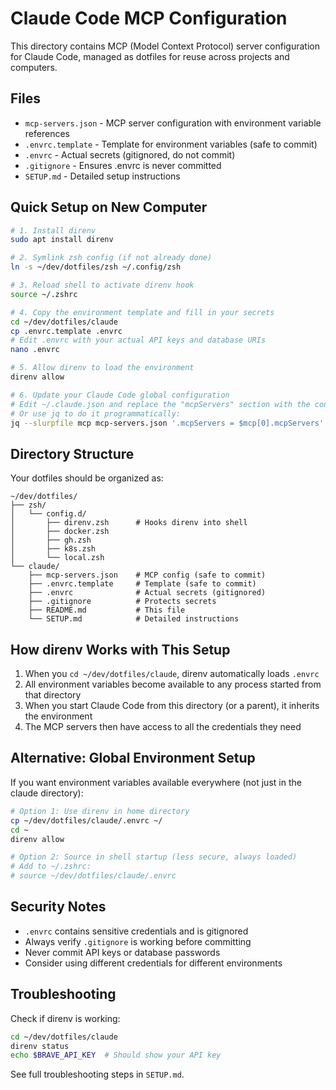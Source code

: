 # Claude Code MCP Configuration

This directory contains MCP (Model Context Protocol) server configuration for Claude Code, managed as dotfiles for reuse across projects and computers.

## Files

- `mcp-servers.json` - MCP server configuration with environment variable references
- `.envrc.template` - Template for environment variables (safe to commit)
- `.envrc` - Actual secrets (gitignored, do not commit)
- `.gitignore` - Ensures .envrc is never committed
- `SETUP.md` - Detailed setup instructions

## Quick Setup on New Computer

```bash
# 1. Install direnv
sudo apt install direnv

# 2. Symlink zsh config (if not already done)
ln -s ~/dev/dotfiles/zsh ~/.config/zsh

# 3. Reload shell to activate direnv hook
source ~/.zshrc

# 4. Copy the environment template and fill in your secrets
cd ~/dev/dotfiles/claude
cp .envrc.template .envrc
# Edit .envrc with your actual API keys and database URIs
nano .envrc

# 5. Allow direnv to load the environment
direnv allow

# 6. Update your Claude Code global configuration
# Edit ~/.claude.json and replace the "mcpServers" section with the content from mcp-servers.json
# Or use jq to do it programmatically:
jq --slurpfile mcp mcp-servers.json '.mcpServers = $mcp[0].mcpServers' ~/.claude.json > ~/.claude.json.tmp && mv ~/.claude.json.tmp ~/.claude.json
```

## Directory Structure

Your dotfiles should be organized as:
```
~/dev/dotfiles/
├── zsh/
│   └── config.d/
│       ├── direnv.zsh      # Hooks direnv into shell
│       ├── docker.zsh
│       ├── gh.zsh
│       ├── k8s.zsh
│       └── local.zsh
└── claude/
    ├── mcp-servers.json    # MCP config (safe to commit)
    ├── .envrc.template     # Template (safe to commit)
    ├── .envrc              # Actual secrets (gitignored)
    ├── .gitignore          # Protects secrets
    ├── README.md           # This file
    └── SETUP.md            # Detailed instructions
```

## How direnv Works with This Setup

1. When you `cd ~/dev/dotfiles/claude`, direnv automatically loads `.envrc`
2. All environment variables become available to any process started from that directory
3. When you start Claude Code from this directory (or a parent), it inherits the environment
4. The MCP servers then have access to all the credentials they need

## Alternative: Global Environment Setup

If you want environment variables available everywhere (not just in the claude directory):

```bash
# Option 1: Use direnv in home directory
cp ~/dev/dotfiles/claude/.envrc ~/
cd ~
direnv allow

# Option 2: Source in shell startup (less secure, always loaded)
# Add to ~/.zshrc:
# source ~/dev/dotfiles/claude/.envrc
```

## Security Notes

- `.envrc` contains sensitive credentials and is gitignored
- Always verify `.gitignore` is working before committing
- Never commit API keys or database passwords
- Consider using different credentials for different environments

## Troubleshooting

Check if direnv is working:
```bash
cd ~/dev/dotfiles/claude
direnv status
echo $BRAVE_API_KEY  # Should show your API key
```

See full troubleshooting steps in `SETUP.md`.
